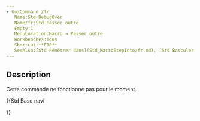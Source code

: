 ```yaml
---
- GuiCommand:/fr
   Name:Std DebugOver
   Name/fr:Std Passer outre
   Empty:1
   MenuLocation:Macro → Passer outre 
   Workbenches:Tous
   Shortcut:**F10**
   SeeAlso:[Std Pénétrer dans](Std_MacroStepInto/fr.md), [Std Basculer le point d'arrêt](Std_ToggleBreakpoint/fr.md)
---
```


## Description

Cette commande ne fonctionne pas pour le moment.





{{Std Base navi

}}  
